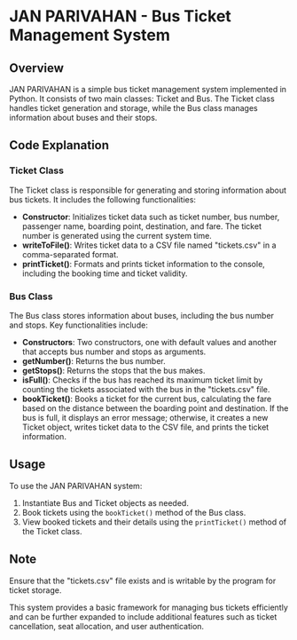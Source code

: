 # JAN PARIVAHAN - Bus Ticket Management System

## Overview

JAN PARIVAHAN is a simple bus ticket management system implemented in Python. It consists of two main classes: Ticket and Bus. The Ticket class handles ticket generation and storage, while the Bus class manages information about buses and their stops.

## Code Explanation

### Ticket Class
The Ticket class is responsible for generating and storing information about bus tickets. It includes the following functionalities:

- **Constructor**: Initializes ticket data such as ticket number, bus number, passenger name, boarding point, destination, and fare. The ticket number is generated using the current system time.
- **writeToFile()**: Writes ticket data to a CSV file named "tickets.csv" in a comma-separated format.
- **printTicket()**: Formats and prints ticket information to the console, including the booking time and ticket validity.

### Bus Class
The Bus class stores information about buses, including the bus number and stops. Key functionalities include:

- **Constructors**: Two constructors, one with default values and another that accepts bus number and stops as arguments.
- **getNumber()**: Returns the bus number.
- **getStops()**: Returns the stops that the bus makes.
- **isFull()**: Checks if the bus has reached its maximum ticket limit by counting the tickets associated with the bus in the "tickets.csv" file.
- **bookTicket()**: Books a ticket for the current bus, calculating the fare based on the distance between the boarding point and destination. If the bus is full, it displays an error message; otherwise, it creates a new Ticket object, writes ticket data to the CSV file, and prints the ticket information.

## Usage
To use the JAN PARIVAHAN system:
1. Instantiate Bus and Ticket objects as needed.
2. Book tickets using the `bookTicket()` method of the Bus class.
3. View booked tickets and their details using the `printTicket()` method of the Ticket class.

## Note
Ensure that the "tickets.csv" file exists and is writable by the program for ticket storage.

This system provides a basic framework for managing bus tickets efficiently and can be further expanded to include additional features such as ticket cancellation, seat allocation, and user authentication.
